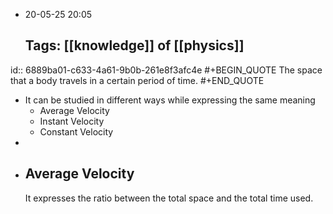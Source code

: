 - 20-05-25 20:05
  
  Tags: [[knowledge]] of [[physics]]
  ---
id:: 6889ba01-c633-4a61-9b0b-261e8f3afc4e
#+BEGIN_QUOTE
The space that a body travels in a certain period of time.
#+END_QUOTE

- It can be studied in different ways while expressing the same meaning
	- Average Velocity
	- Instant Velocity
	- Constant Velocity
-
- ## Average Velocity
  It expresses the ratio between the total space and the total time used.